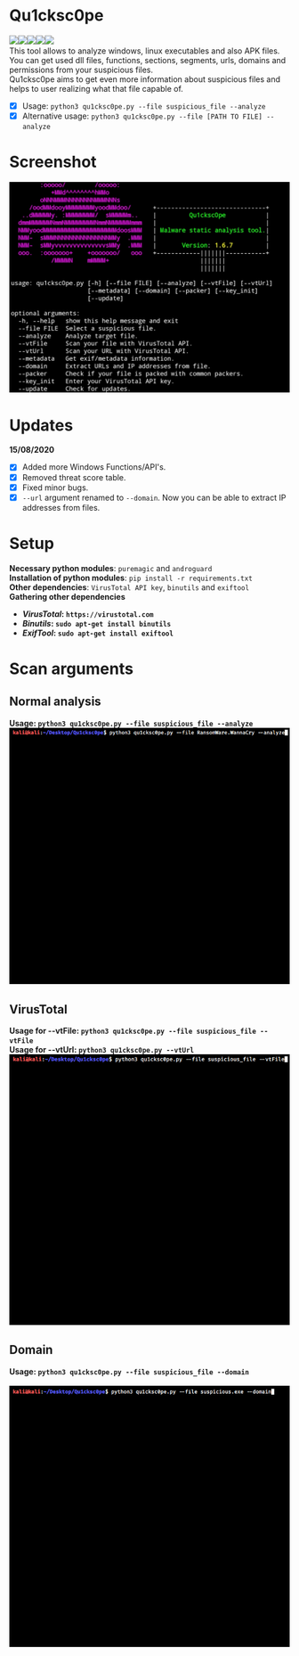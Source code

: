 # Qu1cksc0pe
<img src="https://img.shields.io/badge/-Linux-black?style=for-the-badge&logo=Linux&logoColor=white"><img src="https://img.shields.io/badge/-Python-3776AB?style=for-the-badge&logo=python&logoColor=white"><img src="https://img.shields.io/badge/Bash-v4.4%5E-green?logo=GNU%20bash"><img src="https://img.shields.io/badge/-Terminal-black?style=for-the-badge&logo=GNU%20Bash&logoColor=white"><img src="https://img.shields.io/badge/License-Apache%202.0-green.svg">
<br>This tool allows to analyze windows, linux executables and also APK files.<br>
You can get used dll files, functions, sections, segments, urls, domains and permissions from your suspicious files.<br>
Qu1cksc0pe aims to get even more information about suspicious files and helps to user realizing what that file capable of.

- [x] Usage: ```python3 qu1cksc0pe.py --file suspicious_file --analyze```
- [x] Alternative usage: ```python3 qu1cksc0pe.py --file [PATH TO FILE] --analyze```

# Screenshot
![Screen](.animations/.Screenshot.jpg)

# Updates
<b>15/08/2020</b>
- [X] Added more Windows Functions/API's.
- [X] Removed threat score table.
- [X] Fixed minor bugs.
- [X] ```--url``` argument renamed to ```--domain```. Now you can be able to extract IP addresses from files.

# Setup
<b>Necessary python modules</b>: ```puremagic``` and ```androguard```<br>
<b>Installation of python modules</b>: ```pip install -r requirements.txt```<br>
<b>Other dependencies</b>: ```VirusTotal API key```, ```binutils``` and ```exiftool```<br>
<b>Gathering other dependencies<b>
- <i>VirusTotal</i>: ```https://virustotal.com```
- <i>Binutils</i>: ```sudo apt-get install binutils```
- <i>ExifTool</i>: ```sudo apt-get install exiftool```

# Scan arguments
## Normal analysis
<b>Usage</b>: ```python3 qu1cksc0pe.py --file suspicious_file --analyze```<br>
![animation](.animations/analyze.gif)

## VirusTotal
<b>Usage for --vtFile</b>: ```python3 qu1cksc0pe.py --file suspicious_file --vtFile```<br>
<b>Usage for --vtUrl</b>: ```python3 qu1cksc0pe.py --vtUrl```<br>
![animation](.animations/total.gif)

## Domain
<b>Usage</b>: ```python3 qu1cksc0pe.py --file suspicious_file --domain```<br><br>
![animation](.animations/domain.gif)
